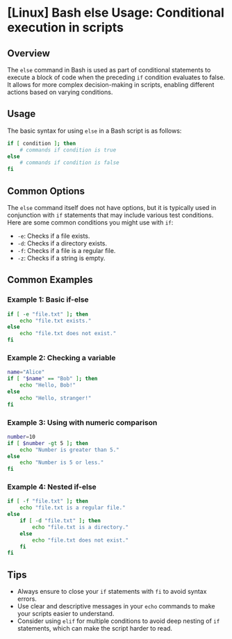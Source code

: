 # [Linux] Bash else Usage: Conditional execution in scripts

## Overview
The `else` command in Bash is used as part of conditional statements to execute a block of code when the preceding `if` condition evaluates to false. It allows for more complex decision-making in scripts, enabling different actions based on varying conditions.

## Usage
The basic syntax for using `else` in a Bash script is as follows:

```bash
if [ condition ]; then
    # commands if condition is true
else
    # commands if condition is false
fi
```

## Common Options
The `else` command itself does not have options, but it is typically used in conjunction with `if` statements that may include various test conditions. Here are some common conditions you might use with `if`:

- `-e`: Checks if a file exists.
- `-d`: Checks if a directory exists.
- `-f`: Checks if a file is a regular file.
- `-z`: Checks if a string is empty.

## Common Examples

### Example 1: Basic if-else
```bash
if [ -e "file.txt" ]; then
    echo "file.txt exists."
else
    echo "file.txt does not exist."
fi
```

### Example 2: Checking a variable
```bash
name="Alice"
if [ "$name" == "Bob" ]; then
    echo "Hello, Bob!"
else
    echo "Hello, stranger!"
fi
```

### Example 3: Using with numeric comparison
```bash
number=10
if [ $number -gt 5 ]; then
    echo "Number is greater than 5."
else
    echo "Number is 5 or less."
fi
```

### Example 4: Nested if-else
```bash
if [ -f "file.txt" ]; then
    echo "file.txt is a regular file."
else
    if [ -d "file.txt" ]; then
        echo "file.txt is a directory."
    else
        echo "file.txt does not exist."
    fi
fi
```

## Tips
- Always ensure to close your `if` statements with `fi` to avoid syntax errors.
- Use clear and descriptive messages in your `echo` commands to make your scripts easier to understand.
- Consider using `elif` for multiple conditions to avoid deep nesting of `if` statements, which can make the script harder to read.